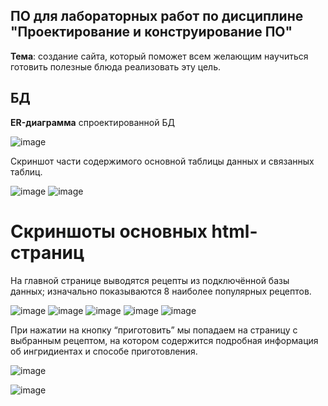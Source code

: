 ## ПО для лабораторных работ по дисциплине "Проектирование и конструирование ПО"
**Тема**: создание сайта, который поможет всем желающим научиться готовить полезные блюда реализовать эту цель.

## БД
**ER-диаграмма** спроектированной БД

![image](https://github.com/user-attachments/assets/4fe350b0-34cb-46b3-9cc7-551629589b05)

Скриншот части содержимого основной таблицы данных и связанных таблиц.

![image](https://github.com/user-attachments/assets/d21be1c9-e5e9-410e-b67a-41d08d62e9cf)
![image](https://github.com/user-attachments/assets/65630d69-fbf0-4660-bc37-db7b366d5807)

# Скриншоты основных html-страниц
На главной странице выводятся рецепты из подключённой базы данных; изначально показываются 8 наиболее популярных рецептов.

![image](https://github.com/user-attachments/assets/1ec0cf32-077d-4386-ac40-ca04c6271885)
![image](https://github.com/user-attachments/assets/3d1f61af-9665-4934-80e8-22efec9556f3)
![image](https://github.com/user-attachments/assets/d06829ee-509a-4e78-a79e-36ccf085ecb2)
![image](https://github.com/user-attachments/assets/4a83746a-c918-4c5b-afc5-7a6a5ce0d39d)
![image](https://github.com/user-attachments/assets/c0b92a26-1747-4872-b0a8-28598eb2b1b0)

При нажатии на кнопку “приготовить” мы попадаем на страницу с выбранным рецептом, на котором содержится подробная информация об ингридиентах и способе приготовления.

![image](https://github.com/user-attachments/assets/258062a2-142e-47c8-ab10-300e39ff3c13)



![image](https://github.com/user-attachments/assets/d3c9d48f-0f9d-40fb-9415-4b5277c8b643)

